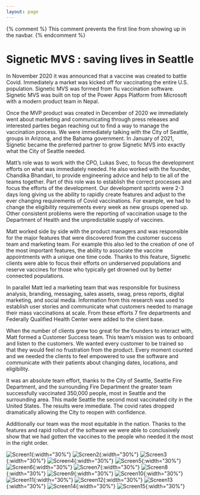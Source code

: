 ```yaml
---
layout: page
---
```

{% comment %}
This comment prevents the first line from showing up in the navbar.
{% endcomment %}
# Signetic MVS : saving lives in Seattle
In November 2020 it was announced that a vaccine was created to battle Covid. Immediately a market was kicked off for vaccinating the entire U.S. population. Signetic MVS was formed from flu vaccination software. Signetic MVS was built on top of the Power Apps Platform from Microsoft with a modern product team in Nepal.

Once the MVP product was created in December of 2020 we immediately went about marketing and communicating through press releases and interested parties began reaching out to find a way to manage the vaccination process. We were immediately talking with the City of Seattle, groups in Arizona, and the Bahama government. In January of 2021, Signetic became the preferred partner to grow Signetic MVS into exactly what the City of Seattle needed.

Matt’s role was to work with the CPO, Lukas Svec, to focus the development efforts on what was immediately needed. He also worked with the founder, Chandika Bhandari, to provide engineering advice and help to tie all of the teams together. Part of this role was to establish the correct processes and focus the efforts of the development. Our development sprints were 2-3 days long giving us the ability to rapidly create features and adjust to the ever changing requirements of Covid vaccinations. For example, we had to change the eligibility requirements every week as new groups opened up. Other consistent problems were the reporting of vaccination usage to the Department of Health and the unpredictable supply of vaccines.

Matt worked side by side with the product managers and was responsible for the major features that were discovered from the customer success team and marketing team. For example this also led to the creation of one of the most important features, the ability to associate the vaccine appointments with a unique one time code. Thanks to this feature, Signetic clients were able to focus their efforts on underserved populations and reserve vaccines for those who typically get drowned out by better connected populations.

In parallel Matt led a marketing team that was responsible for business analysis, branding, messaging, sales assets, swag, press reports, digital marketing, and social media. Information from this research was used to establish user stories and communicate what customers needed to manage their mass vaccinations at scale.  From these efforts 7 fire departments and Federally Qualified Health Center were added to the client base.

When the number of clients grew too great for the founders to interact with, Matt formed a Customer Success team. This team’s mission was to onboard and listen to the customers. We wanted every customer to be trained so that they would feel no frustration from the product. Every moment counted and we needed the clients to feel empowered to use the software and communicate with their patients about changing dates, locations, and eligibility.

It was an absolute team effort, thanks to the City of Seattle, Seattle Fire Department, and the surrounding Fire Department the greater team successfully vaccinated 350,000 people, most in Seattle and the surrounding area. This made Seattle the second most vaccinated city in the United States. The results were immediate. The covid rates dropped dramatically allowing the City to reopen with confidence.

Additionally our team was the most equitable in the nation. Thanks to the features and rapid rollout of the software we were able to conclusively show that we had gotten the vaccines to the people who needed it the most in the right order.

![Screen1](/assets/images/portfolio/signetic/Signetic1.png){:width="30%"}
![Screen2](/assets/images/portfolio/signetic/Signetic2.png){:width="30%"}
![Screen3](/assets/images/portfolio/signetic/Signetic3.png){:width="30%"}
![Screen4](/assets/images/portfolio/signetic/Signetic4.png){:width="30%"}
![Screen5](/assets/images/portfolio/signetic/Signetic5.png){:width="30%"}
![Screen6](/assets/images/portfolio/signetic/Signetic6.png){:width="30%"}
![Screen7](/assets/images/portfolio/signetic/Signetic7.png){:width="30%"}
![Screen8](/assets/images/portfolio/signetic/Signetic8.png){:width="30%"}
![Screen9](/assets/images/portfolio/signetic/Signetic9.png){:width="30%"}
![Screen10](/assets/images/portfolio/signetic/Signetic10.png){:width="30%"}
![Screen11](/assets/images/portfolio/signetic/Signetic11.png){:width="30%"}
![Screen12](/assets/images/portfolio/signetic/Signetic12.png){:width="30%"}
![Screen13](/assets/images/portfolio/signetic/Signetic13.png){:width="30%"}
![Screen14](/assets/images/portfolio/signetic/Signetic14.png){:width="30%"}
![Screen15](/assets/images/portfolio/signetic/Signetic15.png){:width="30%"}
